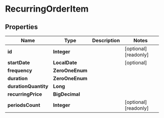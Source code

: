 

# RecurringOrderItem


## Properties

| Name | Type | Description | Notes |
|------------ | ------------- | ------------- | -------------|
|**id** | **Integer** |  |  [optional] [readonly] |
|**startDate** | **LocalDate** |  |  [optional] |
|**frequency** | **ZeroOneEnum** |  |  |
|**duration** | **ZeroOneEnum** |  |  |
|**durationQuantity** | **Long** |  |  |
|**recurringPrice** | **BigDecimal** |  |  |
|**periodsCount** | **Integer** |  |  [optional] [readonly] |



